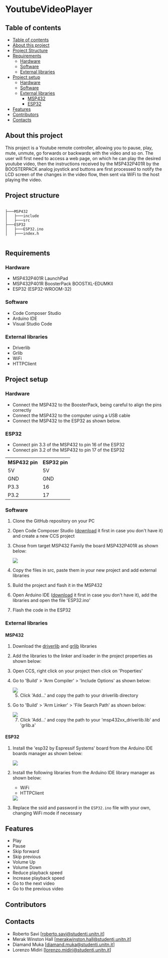# YoutubeVideoPlayer


## Table of contents
- [Table of contents](#table-of-contents)
- [About this project](#about-this-project)
- [Project Structure](#project-structure)
- [Requirements](#requirements)
    * [Hardware](#hardware)
    * [Software](#software)
    * [External libraries](#external-libraries)
- [Project setup](#project-setup)
    * [Hardware](#hardware-1)
    * [Software](#software-1)
    * [External libraries](#external-libraries1)
        - [MSP432](#msp432)
        - [ESP32](#esp32)
- [Features](#features)
- [Contributors](#contributors)
- [Contacts](#contacts)

## About this project
This project is a Youtube remote controller, allowing you to pause, play, mute, unmute, go forwards or backwards with the video and so on. The user will first need to access a web page, on which he can play the desired youtube video, then the instructions received by the MSP432P401R by the BOOSTERPACK analog joystick and buttons are first processed to notify the LCD screen of the changes in the video flow, then sent via WiFi to the host playing the video.

## Project structure

```

├───MSP432
│   ├───include
│   ├───src
├───ESP32
│   ├───ESP32.ino
│   ├───index.h


```

## Requirements

### Hardware
* MSP432P401R LaunchPad
* MSP432P401R BoosterPack BOOSTXL-EDUMKII
* ESP32 (ESP32-WROOM-32)

### Software
* Code Composer Studio
* Arduino IDE
* Visual Studio Code

### External libraries
* Driverlib
* Grlib
* WiFi
* HTTPClient

## Project setup

### Hardware

 * Connect the MSP432 to the BoosterPack, being careful to align the pins correctly
 * Connect the MSP432 to the computer using a USB cable
 * Connect the MSP432 to the ESP32 as shown below.

### ESP32

 * Connect pin 3.3 of the MSP432 to pin 16 of the ESP32
 * Connect pin 3.2 of the MSP432 to pin 17 of the ESP32

<table align="center">
        <tr>
            <th>MSP432 pin</th>
            <th>ESP32 pin</th>
        </tr>
        <tr>
        	<td>5V</td>
        	<td>5V</td>
        </tr>
        <tr>
        	<td>GND</td>
        	<td>GND</td>
        </tr>
        <tr>
        	<td>P3.3</td>
        	<td>16</td>
        </tr>
        <tr>
        	<td>P3.2</td>
        	<td>17</td>
        </tr>
    </table>

### Software

1. Clone the GitHub repository on your PC
2. Open Code Composer Studio ([download](http://www.ti.com/tool/CCSTUDIO) it first in case you don't have it) and create a new CCS project
3. Chose from target MSP432 Family the board MSP432P401R as shown below:

     <img align="center" src="https://github.com/RobertoSavi/YoutubeVideoPlayer/blob/main/photos/Create%20CCS%20project%201.png">

4. Copy the files in src, paste them in your new project and add external libraries
5. Build the project and flash it in the MSP432
6. Open Arduino IDE ([download](https://www.arduino.cc/en/software) it first in case you don't have it), add the libraries and open the file 'ESP32.ino'
7. Flash the code in the ESP32

### External libraries

#### MSP432

1. Download the [driverlib](https://www.ti.com/tool/MSPDRIVERLIB) and [grlib](https://www.ti.com/tool/MSP-GRLIB) libraries
2. Add the libraries to the linker and loader in the project properties as shown below:
3. Open CCS, right click on your project then click on 'Properties'
4. Go to 'Build' > 'Arm Compiler' > 'Include Options' as shown below:

     <img align="center" src="https://github.com/RobertoSavi/YoutubeVideoPlayer/blob/main/photos/Create%20CCS%20project%202.png">

     5. Click 'Add...' and copy the path to your driverlib directory
        
6. Go to 'Build' > 'Arm Linker' > 'File Search Path' as shown below:

     <img align="center" src="https://github.com/RobertoSavi/YoutubeVideoPlayer/blob/main/photos/Create%20CCS%20project%203.png">

     7. Click 'Add...' and copy the path to your 'msp432xx_driverlib.lib' and 'grlib.a'     


#### ESP32

1. Install the 'esp32 by Espressif Systems' board  from the Arduino IDE boards manager as shown below: 

    <img align="center" src="https://github.com/RobertoSavi/YoutubeVideoPlayer/blob/main/photos/Install%20Arduino%20board.png">

2. Install the following libraries from the Arduino IDE library manager as shown below: 
    * WiFi
    * HTTPClient

    <img align="center" src="https://github.com/RobertoSavi/YoutubeVideoPlayer/blob/main/photos/Install%20Arduino%20lib.png">

3. Replace the ssid and password in the `ESP32.ino` file with your own, changing WiFi mode if necessary


## Features
* Play
* Pause
* Skip forward
* Skip previous
* Volume Up
* Volume Down
* Reduce playback speed
* Increase playback speed
* Go to the next video
* Go to the previous video


## Contributors


## Contacts
* Roberto Savi [roberto.savi@studenti.unitn.it]
* Merak Winston Hall [merakwinston.hall@studenti.unitn.it]
* Diamand Muka [diamand.muka@studenti.unitn.it]
* Lorenzo Midiri [lorenzo.midiri@studenti.unitn.it]
